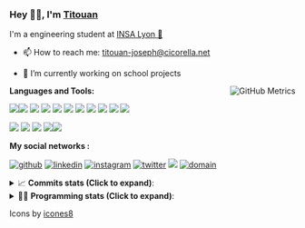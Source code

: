 <!--
**titouan-joseph/titouan-joseph** is a ✨ _special_ ✨ repository because its `README.md` (this file) appears on your GitHub profile.

Here are some ideas to get you started:

- 🔭 I’m currently working on ...
- 🌱 I’m currently learning ...
- 👯 I’m looking to collaborate on ...
- 🤔 I’m looking for help with ...
- 💬 Ask me about ...
- 📫 How to reach me: ...
- 😄 Pronouns: ...
- ⚡ Fun fact: ...
-->

### Hey 👋🏽, I'm [Titouan](https://github.com/Titouan-Joseph) 

I'm a engineering student at  [INSA Lyon 🦏](https://www.insa-lyon.fr/en/)

- 📫 How to reach me: [titouan-joseph@cicorella.net](mailto:titouan-joseph@cicorella.net)
- 🔭 I’m currently working on school projects


  <img align="right" alt="GitHub Metrics" src="https://metrics.lecoq.io/titouan-joseph" />

**Languages and Tools:**

[<img src="https://img.icons8.com/color/48/000000/python.png"/>]()[<img src="https://img.icons8.com/color/48/000000/java-coffee-cup-logo.png"/>]() [<img src="https://img.icons8.com/color/48/000000/c-programming.png"/>]() [<img src="https://img.icons8.com/color/48/000000/javascript.png"/>]() [<img src="https://img.icons8.com/color/48/000000/selenium-test-automation.png"/>]() [<img src="https://img.icons8.com/color/48/000000/git.png"/>]() [<img src="https://img.icons8.com/color/48/000000/console.png"/>]() [<img src="https://img.icons8.com/color/48/000000/android-os.png"/>]() [<img src="https://img.icons8.com/color/48/000000/pycharm.png"/>]() [<img src="https://img.icons8.com/color/48/000000/virtualbox.png"/>]() [<img src="https://img.icons8.com/color/48/000000/windows-10.png"/>]()

[<img src="https://img.icons8.com/color/48/000000/linux.png"/>]() [<img src="https://img.icons8.com/color/48/000000/nginx.png"/>]() [<img src="https://img.icons8.com/color/48/000000/raspberry-pi.png"/>]() [<img src="https://img.icons8.com/color/48/000000/docker.png"/>]()[<img src="https://img.icons8.com/color/48/000000/visual-studio-code-2019.png"/>]()

**My social networks :**

[<img src='https://img.icons8.com/fluent/48/000000/github.png' alt="github">](https://github.com/titouan-joseph)  [<img src='https://img.icons8.com/color/48/000000/linkedin.png' alt='linkedin'>](https://www.linkedin.com/in/titouan-joseph-revol/)  [<img src='https://img.icons8.com/color/48/000000/instagram-new.png' alt='instagram'>](https://www.instagram.com/tit_re/)  [<img src='https://img.icons8.com/color/48/000000/twitter.png' alt='twitter'>](https://twitter.com/josephrevol) [<img src="https://img.icons8.com/color/48/000000/facebook.png"/>](https://www.facebook.com/titre01) [<img src="https://img.icons8.com/fluent/48/000000/domain.png" alt="domain"/>](https://titouan-joseph.cicorella.net)

<details>
 <summary>📈 <b>Commits stats (Click to expand)</b>: </summary>
    <a href="https://sourcerer.io/titouan-joseph"><img src="https://img.shields.io/badge/Python-148%20commits-orange.svg" alt=""></a>
    <a href="https://sourcerer.io/titouan-joseph"><img src="https://img.shields.io/badge/Java-27%20commits-orange.svg" alt=""></a>
    <a href="https://sourcerer.io/titouan-joseph"><img src="https://img.shields.io/badge/C-23%20commits-orange.svg" alt=""></a>
    <a href="https://sourcerer.io/titouan-joseph"><img src="https://img.shields.io/badge/JavaScript-18%20commits-orange.svg" alt=""></a>
</details>


<details>
 <summary>👨‍💻 <b>Programming stats (Click to expand)</b>: </summary>
<!--START_SECTION:waka-->
**🐱 My Github Data** 

> 🏆 257 Contributions in the Year 2021
 > 
> 📦 58.2 kB Used in Github's Storage 
 > 
> 🚫 Not Opted to Hire
 > 
> 📜 28 Public Repositories 
 > 
> 🔑 2 Private Repositories  
 > 
**I'm an Early 🐤** 

```text
🌞 Morning    100 commits    ████░░░░░░░░░░░░░░░░░░░░░   16.61% 
🌆 Daytime    238 commits    ██████████░░░░░░░░░░░░░░░   39.53% 
🌃 Evening    205 commits    ████████░░░░░░░░░░░░░░░░░   34.05% 
🌙 Night      59 commits     ██░░░░░░░░░░░░░░░░░░░░░░░   9.8%

```
📅 **I'm Most Productive on Wednesday** 

```text
Monday       86 commits     ███░░░░░░░░░░░░░░░░░░░░░░   14.29% 
Tuesday      83 commits     ███░░░░░░░░░░░░░░░░░░░░░░   13.79% 
Wednesday    127 commits    █████░░░░░░░░░░░░░░░░░░░░   21.1% 
Thursday     92 commits     ███░░░░░░░░░░░░░░░░░░░░░░   15.28% 
Friday       83 commits     ███░░░░░░░░░░░░░░░░░░░░░░   13.79% 
Saturday     53 commits     ██░░░░░░░░░░░░░░░░░░░░░░░   8.8% 
Sunday       78 commits     ███░░░░░░░░░░░░░░░░░░░░░░   12.96%

```


📊 **This Week I Spent My Time On** 

```text
⌚︎ Time Zone: Europe/Paris

💬 Programming Languages: 
Other                    28 hrs 12 mins      █████████████████████░░░░   87.14% 
Docker                   2 hrs 9 mins        █░░░░░░░░░░░░░░░░░░░░░░░░   6.64% 
YAML                     32 mins             ░░░░░░░░░░░░░░░░░░░░░░░░░   1.67% 
JSON                     26 mins             ░░░░░░░░░░░░░░░░░░░░░░░░░   1.35% 
JavaScript               20 mins             ░░░░░░░░░░░░░░░░░░░░░░░░░   1.04%

🔥 Editors: 
Browser                  27 hrs 50 mins      █████████████████████░░░░   86.02% 
VS Code                  4 hrs 16 mins       ███░░░░░░░░░░░░░░░░░░░░░░   13.19% 
Bash                     15 mins             ░░░░░░░░░░░░░░░░░░░░░░░░░   0.79%

🐱‍💻 Projects: 
Stage-DevOps             30 hrs 5 mins       ███████████████████████░░   92.93% 
test                     2 hrs 5 mins        █░░░░░░░░░░░░░░░░░░░░░░░░   6.48% 
Terminal                 5 mins              ░░░░░░░░░░░░░░░░░░░░░░░░░   0.26% 
SPFx_Exemple             4 mins              ░░░░░░░░░░░░░░░░░░░░░░░░░   0.21% 
project                  2 mins              ░░░░░░░░░░░░░░░░░░░░░░░░░   0.11%

💻 Operating System: 
Windows                  32 hrs 3 mins       ████████████████████████░   99.02% 
Linux                    19 mins             ░░░░░░░░░░░░░░░░░░░░░░░░░   0.98%

```

**I Mostly Code in Python** 

```text
Python                   18 repos            ██████████████░░░░░░░░░░░   56.25% 
JavaScript               3 repos             ██░░░░░░░░░░░░░░░░░░░░░░░   9.38% 
HTML                     2 repos             █░░░░░░░░░░░░░░░░░░░░░░░░   6.25% 
C                        2 repos             █░░░░░░░░░░░░░░░░░░░░░░░░   6.25% 
MATLAB                   2 repos             █░░░░░░░░░░░░░░░░░░░░░░░░   6.25%

```



 Last Updated on 15/06/2021
<!--END_SECTION:waka-->

</details>

Icons by [icones8](https://icones8.fr/)
